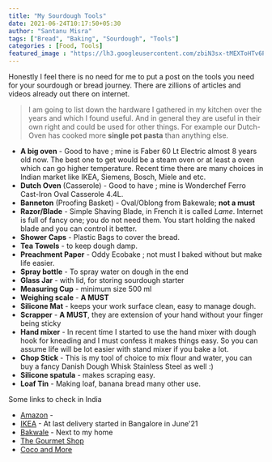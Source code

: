 ```yaml
---
title: "My Sourdough Tools"
date: 2021-06-24T10:17:50+05:30
author: "Santanu Misra"
tags: ["Bread", "Baking", "Sourdough", "Tools"]
categories : [Food, Tools]
featured_image : "https://lh3.googleusercontent.com/zbiN3sx-tMEXToHTv6Pmyy2UrvP9SPqrAbz7uqqjUCjekv2wCeAnIY9FDquWleY6WHcyrOgGnClpTmMCgh5GKGu_8gpSihBVV7acCtYIeGCgvmC6b_NKIuXF8vY3zMmL_dV_yv2B7wo"
---
```


Honestly I feel there is no need for me to put a post on the tools you need for your sourdough or bread journey. There are zillions of articles and videos already out there on internet. 

>I am going to list down the hardware I gathered in my kitchen over the years and which I found useful. And in general they are useful in their own right and could be used for other things. For example our Dutch-Oven has cooked more **single pot pasta**  than anything else.

- **A big oven** - Good to have ; mine is Faber 60 Lt Electric almost 8 years old now. The best one to get would be a steam oven or at least a oven which can go higher temperature. Recent time there are many choices in Indian market like IKEA, Siemens, Bosch, Miele and etc.
- **Dutch Oven** (Casserole) - Good to have ; mine is  Wonderchef Ferro Cast-Iron Oval Casserole 4.4L. 
- **Banneton** (Proofing Basket) - Oval/Oblong from Bakewale; **not a must** 
- **Razor/Blade** - Simple Shaving Blade, in French it is called *Lame*. Internet is full of fancy one; you do not need them. You start holding the naked blade and you can control it better.
- **Shower Caps** - Plastic Bags to cover the bread.
- **Tea Towels** - to keep dough damp.
- **Preachment Paper** - Oddy Ecobake ; not must I baked without but make life easier.
- **Spray bottle** - To spray water on dough in the end
- **Glass Jar** - with lid, for storing sourdough starter
- **Measuring Cup** - minimum size 500 ml
- **Weighing scale** - **A MUST** 
- **Silicone Mat** - keeps your work surface clean, easy to manage dough.
- **Scrapper** - **A MUST**, they are extension of your hand without  your finger being sticky
- **Hand mixer** - In recent time I started to use the hand mixer with dough hook for kneading and I must confess it makes things easy. So you can assume life will be lot easier with stand mixer if you bake a lot.
- **Chop Stick** - This is my tool of choice to mix flour and water, you can buy a fancy Danish Dough Whisk Stainless Steel as well :)
- **Silicone spatula** - makes scraping easy.
- **Loaf Tin** - Making loaf, banana bread many other use.

Some links to check in India 

- [Amazon](https://www.amazon.in/) - 
- [IKEA](https://www.ikea.com/in/en/) - At last delivery started in Bangalore in June'21
- [Bakwale](https://www.bakewala.com/) - Next to my home
- [The Gourmet Shop](https://www.instagram.com/thegourmetshop/) 
- [Coco and More](https://www.instagram.com/cocoandmore_/)
  
